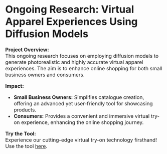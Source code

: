 <font size="3">


# Ongoing Research: Virtual Apparel Experiences Using Diffusion Models

**Project Overview:**  
This ongoing research focuses on employing diffusion models to generate photorealistic and highly accurate virtual apparel experiences. The aim is to enhance online shopping for both small business owners and consumers.

**Impact:**  
- **Small Business Owners:** Simplifies catalogue creation, offering an advanced yet user-friendly tool for showcasing products.
- **Consumers:** Provides a convenient and immersive virtual try-on experience, enhancing the online shopping journey.

**Try the Tool:**  
Experience our cutting-edge virtual try-on technology firsthand! Use the tool [here](https://aaa31bbf045cf88e4b.gradio.live/).


</font>
<br><br>
